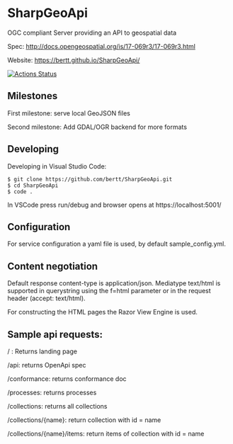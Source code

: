 # SharpGeoApi

OGC compliant Server providing an API to geospatial data 

Spec: http://docs.opengeospatial.org/is/17-069r3/17-069r3.html

Website: https://bertt.github.io/SharpGeoApi/

[![Actions Status](https://github.com/bertt/SharpGeoApi/workflows/ASP.NET%20Core%20CI/badge.svg)](https://github.com/bertt/SharpGeoApi/actions)


## Milestones

First milestone: serve local GeoJSON files 

Second milestone: Add GDAL/OGR backend for more formats 

## Developing

Developing in Visual Studio Code:

```
$ git clone https://github.com/bertt/SharpGeoApi.git
$ cd SharpGeoApi
$ code .
```

In VSCode press run/debug and browser opens at https://localhost:5001/

## Configuration

For service configuration a yaml file is used, by default sample_config.yml.


## Content negotiation

Default response content-type is application/json. Mediatype text/html is supported in querystring using the f=html parameter or in the request header (accept: text/html).

For constructing the HTML pages the Razor View Engine is used.

## Sample api requests:

/ : Returns landing page

/api: returns OpenApi spec

/conformance: returns conformance doc

/processes: returns processes 

/collections: returns all collections

/collections/{name}: return collection with id = name

/collections/{name}/items: return items of collection with id = name
